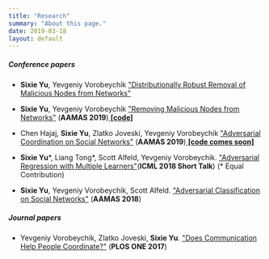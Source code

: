 ```yaml
---
title: "Research"
summary: "About this page."
date: 2019-03-18
layout: default
---
```


##### Conference papers
- **Sixie Yu**, Yevgeniy Vorobeychik ["Distributionally Robust Removal of Malicious Nodes from Networks"](https://arxiv.org/abs/1901.11463) 

- **Sixie Yu**, Yevgeniy Vorobeychik ["Removing Malicious Nodes from Networks"](https://arxiv.org/abs/1812.11448) (**AAMAS 2019**)[  **[code]**  ](https://github.com/marsplus/RemoveMaliciousNodesFromNetwork)

- Chen Hajaj, **Sixie Yu**, Zlatko Joveski, Yevgeniy Vorobeychik ["Adversarial Coordination on Social Networks"](https://arxiv.org/abs/1808.01173) (**AAMAS 2019**)[  **[code comes soon]** ]()

- **Sixie Yu**\*, Liang Tong\*, Scott Alfeld, Yevgeniy Vorobeychik. ["Adversarial Regression with Multiple Learners"](https://arxiv.org/abs/1806.02256)(**ICML 2018 Short Talk**) (\* Equal Contribution)

- **Sixie Yu**, Yevgeniy Vorobeychik, Scott Alfeld. ["Adversarial Classification on Social Networks"](https://arxiv.org/abs/1801.08159) (**AAMAS 2018**)

##### Journal papers
- Yevgeniy Vorobeychik, Zlatko Joveski, **Sixie Yu**. ["Does Communication Help People Coordinate?"](http://journals.plos.org/plosone/article?id=10.1371/journal.pone.0170780) (**PLOS ONE 2017**)






